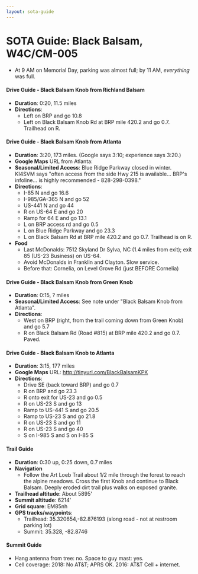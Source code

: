 ```yaml
---
layout: sota-guide
---
```

# SOTA Guide: Black Balsam, W4C/CM-005

* At 9 AM on Memorial Day, parking was almost full; by 11 AM, *everything* was full.

#### Drive Guide - Black Balsam Knob from Richland Balsam

* **Duration**: 0:20, 11.5 miles
* **Directions**:
  * Left on BRP and go 10.8
  * Left on Black Balsam Knob Rd at BRP mile 420.2 and go 0.7.  Trailhead on R.

#### Drive Guide - Black Balsam Knob from Atlanta

- **Duration**: 3:20, 173 miles. (Google says 3:10;  experience says 3:20.)
- **Google Maps** URL from Atlanta: 
- **Seasonal/Limited Access**: Blue Ridge Parkway closed in winter.   KI4SVM says "often access from the side Hwy 215 is available... BRP's infoline... is highly recommended - 828-298-0398."
- **Directions**:
  - I-85 N and go 16.6
  - I-985/GA-365 N and go 52
  - US-441 N and go 44
  - R on US-64 E and go 20
  - Ramp for 64 E and go 13.1
  - L on BRP access rd and go 0.5
  - L on Blue Ridge Parkway and go 23.3
  - L on Black Balsam Rd at BRP mile 420.2 and go 0.7.  Trailhead is on R.
- **Food**
  - Last McDonalds: 7512 Skyland Dr  Sylva, NC (1.4 miles from exit); exit 85 (US-23 Business) on US-64.
  - Avoid McDonalds in Franklin and Clayton. Slow service.
  - Before that: Cornelia, on Level Grove Rd (just BEFORE Cornelia)

#### Drive Guide - Black Balsam Knob from Green Knob

* **Duration**: 0:15, ? miles
* **Seasonal/Limited Access**: See note under "Black Balsam Knob from Atlanta".
* **Directions**:
    * West on BRP (right, from the trail coming down from Green Knob) and go 5.7
    * R on Black Balsam Rd (Road #815) at BRP mile 420.2 and go 0.7.  Paved.

#### Drive Guide - Black Balsam Knob **to** Atlanta

* **Duration**: 3:15, 177 miles
* **Google Maps** URL: http://tinyurl.com/BlackBalsamKPK
* **Directions**:
    * Drive SE (back toward BRP) and go 0.7
    * R on BRP and go 23.3
    * R onto exit for US-23 and go 0.5
    * R on US-23 S and go 13
    * Ramp to US-441 S and go 20.5
    * Ramp to US-23 S and go 21.8
    * R on US-23 S and go 11
    * R on US-23 S and go 40
    * S on I-985 S and S on I-85 S

#### Trail Guide

* **Duration**: 0:30 up, 0:25 down, 0.7 miles
* **Navigation**
    * Follow the Art Loeb Trail about 1/2 mile through the forest to reach the alpine meadows. Cross the first Knob and continue to Black Balsam.  Deeply eroded dirt trail plus walks on exposed granite.
* **Trailhead altitude**: About 5895'
* **Summit altitude**: 6214'
* **Grid square**: EM85nh
* **GPS tracks/waypoints**:
    * Trailhead: 35.320654,-82.876193 (along road - not at restroom parking lot)
    * Summit: 35.328, -82.8746

#### Summit Guide

* Hang antenna from tree: no.  Space to guy mast: yes.
* Cell coverage: 2018: No AT&T; APRS OK. 2016: AT&T Cell + internet.
